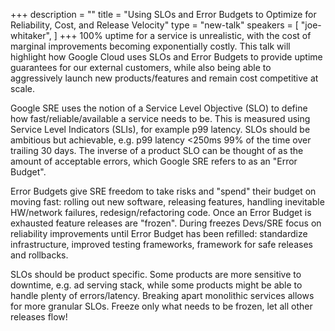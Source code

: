 +++
description = ""
title = "Using SLOs and Error Budgets to Optimize for Reliability, Cost, and Release Velocity"
type = "new-talk"
speakers = [
        "joe-whitaker",
]
+++
100% uptime for a service is unrealistic, with the cost of marginal improvements becoming exponentially costly. This talk will highlight how Google Cloud uses SLOs and Error Budgets to provide uptime guarantees for our external customers, while also being able to aggressively launch new products/features and remain cost competitive at scale. 
 
Google SRE uses the notion of a Service Level Objective (SLO) to define how fast/reliable/available a service needs to be. This is measured using Service Level Indicators (SLIs), for example p99 latency. SLOs should be ambitious but achievable, e.g. p99 latency <250ms 99% of the time over trailing 30 days. The inverse of a product SLO can be thought of as the amount of acceptable errors, which Google SRE refers to as an "Error Budget". 

Error Budgets give SRE freedom to take risks and "spend" their budget on moving fast: rolling out new software, releasing features, handling inevitable HW/network failures, redesign/refactoring code. Once an Error Budget is exhausted feature releases are "frozen". During freezes Devs/SRE focus on reliability improvements until Error Budget has been refilled: standardize infrastructure, improved testing frameworks, framework for safe releases and rollbacks.

SLOs should be product specific. Some products are more sensitive to downtime, e.g. ad serving stack, while some products might be able to handle plenty of errors/latency. Breaking apart monolithic services allows for more granular SLOs. Freeze only what needs to be frozen, let all other releases flow!